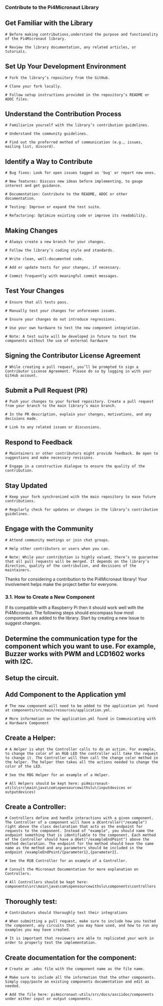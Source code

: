 ### Contribute to the Pi4Micronaut Library

## Get Familiar with the Library

    # Before making contributions,understand the purpose and functionality of the Pi4Micronaut library.

    # Review the library documentation, any related articles, or tutorials.

## Set Up Your Development Environment

    # Fork the library’s repository from the GitHub.

    # Clone your fork locally.

    # Follow setup instructions provided in the repository’s README or ADOC files.

## Understand the Contribution Process

    # Familiarize yourself with the library’s contribution guidelines.

    # Understand the community guidelines.

    # Find out the preferred method of communication (e.g., issues, mailing list, discord).

## Identify a Way to Contribute

    # Bug fixes: Look for open issues tagged as 'bug' or report new ones.

    # New features: Discuss new ideas before implementing, to gauge interest and get guidance.

    # Documentation: Contribute to the README, ADOC or other documentation.

    # Testing: Improve or expand the test suite.

    # Refactoring: Optimize existing code or improve its readability.

## Making Changes

    # Always create a new branch for your changes.

    # Follow the library’s coding style and standards.

    # Write clean, well-documented code.

    # Add or update tests for your changes, if necessary.

    # Commit frequently with meaningful commit messages.

## Test Your Changes

    # Ensure that all tests pass.

    # Manually test your changes for unforeseen issues.

    # Ensure your changes do not introduce regressions.

    # Use your own hardware to test the new component integration.

    # Note: A test suite will be developed in future to test the components without the use of external hardware

## Signing the Contributor License Agreement

    # While creating a pull request, you’ll be prompted to sign a Contributor License Agreement. Please do so by logging in with your GitHub account.

## Submit a Pull Request (PR)

    # Push your changes to your forked repository. Create a pull request from your branch to the main library’s main branch.

    # In the PR description, explain your changes, motivations, and any decisions made.

    # Link to any related issues or discussions.

## Respond to Feedback

    # Maintainers or other contributors might provide feedback. Be open to suggestions and make necessary revisions.

    # Engage in a constructive dialogue to ensure the quality of the contribution.

## Stay Updated

    # Keep your fork synchronized with the main repository to ease future contributions.

    # Regularly check for updates or changes in the library’s contribution guidelines.

## Engage with the Community

    # Attend community meetings or join chat groups.

    # Help other contributors or users when you can.

    # Note: While your contribution is highly valued, there’s no guarantee that all pull requests will be merged. It depends on the library’s direction, quality of the contribution, and decisions of the maintainers.

Thanks for considering a contribution to the Pi4Micronaut library! Your involvement helps make the project better for everyone.


### 3.1. How to Create a New Component

If its compatible with a Raspberry Pi then it should work well with the Pi4Micronaut. The following steps should encompass how most components are added to the library. Start by creating a new Issue to suggest changes.

## Determine the communication type for the component which you want to use. For example, Buzzer works with PWM and LCD1602 works with I2C.

## Setup the circuit.

## Add Component to the Application yml

    # The new component will need to be added to the application yml found at components/src/main/resources/application.yml.

    # More information on the application.yml found in Communicating with a Hardware Component

## Create a Helper:

    # A Helper is what the Controller calls to do an action. For example, to change the color of an RGB LED the controller will take the request to change it. The Controller will then call the change color method in the helper. The helper then takes all the actions needed to change the color of the LED.

    # See the RBG Helper for an example of a Helper.

    # All Helpers should be kept here: pi4micronaut-utils\src\main\java\com\opensourcewithslu\(inputdevices or outputdevices)

## Create a Controller:

    # Controllers define and handle interactions with a given component. The Controller of a component will have a @Controller("/example") right above the class declaration that acts as the endpoint for requests to the component. Instead of "example", you should name the endpoint something that is identifiable to the component. Each method of the Controller should have a @Get("/exampleEndPoint") above the method declaration. The endpoint for the method should have the same name as the method and any parameters should be included in the endpoint /exampleEndPoint/{parameter1},{parameter2}.

    # See the RGB Controller for an example of a Controller.

    # Consult the Micronaut Documentation for more explanation on Controllers.

    # All Controllers should be kept here: components\src\main\java\com\opensourcewithslu\components\controllers

## Thoroughly test:

    # Contributors should thoroughly test their integrations

    # When submitting a pull request, make sure to include how you tested the component, any circuits that you may have used, and how to run any examples you may have created.

    # It is important that reviewers are able to replicated your work in order to properly test the implementation.

## Create documentation for the component:

    # Create an .adoc file with the component name as the file name.

    # Make sure to include all the information that the other components. Simply copy/paste an existing components documentation and edit as needed.

    # Add the file here: pi4micronaut-utils/src/docs/asciidoc/components under either input or output components.
